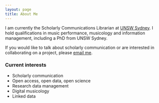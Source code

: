 ```yaml
---
layout: page
title: About Me
---
```


I am currently the Scholarly Communications Librarian at <a href="https://www.unsw.edu.au/" target="_blank">UNSW Sydney</a>. I hold qualifications in music performance, musicology and information management, including a PhD from UNSW Sydney. 

If you would like to talk about scholarly communication or are interested in collaborating on a project, please <a href="mailto:d.bangert@unsw.edu.au">email me</a>. 

### Current interests

- Scholarly communication
- Open access, open data, open science
- Research data management
- Digital musicology
- Linked data